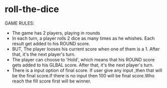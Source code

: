 # roll-the-dice

GAME RULES:
- The game has 2 players, playing in rounds
- In each turn, a player rolls 2 dice as many times as he whishes. Each result get added to his ROUND score.
- BUT, The player looses his current score when one of them is a 1. After that, it's the next player's turn.
- The player can choose to 'Hold', which means that his ROUND score gets added to his GLBAL score. After that, it's the next player's turn.
- There is a input option of final score. If user give any input ,then that will be the final score.If there is no input then 100 will be final score.Who reach the fill score first will be winner.
